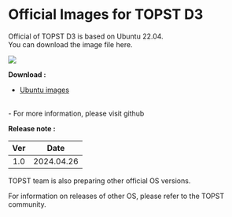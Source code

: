 # Official Images for TOPST D3  

Official of TOPST D3 is based on Ubuntu 22.04.  
You can download the image file here.  

<img src="https://github.com/topst-development/Documentation/assets/161264431/83d93c78-6437-4f96-a0bf-23f22da1aba1">  

**Download :**  
-	[Ubuntu images](https://mytelechips-my.sharepoint.com/:f:/g/personal/su_nam_telechips_com/Enqz68MG9RBGoZf_tKIh7BMBXzkDTKKv3UiLD61G2kWXow?e=hSiEZc)
<br>
-	For more information, please visit github

**Release note :**  

|Ver|   Date   |
|:-:|:--------:|
|1.0|2024.04.26|  

TOPST team is also preparing other official OS versions.  

For information on releases of other OS, please refer to the TOPST community.  
